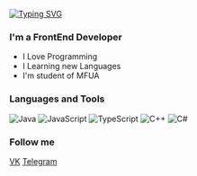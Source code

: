 [![Typing SVG](https://readme-typing-svg.demolab.com?font=Fira+Code&weight=500&pause=1000&width=435&lines=Hi+there+%F0%9F%91%8B%2C+I'm+Ruslan)](https://git.io/typing-svg)

### I'm a FrontEnd Developer
- I Love Programming
- I Learning new Languages
- I'm student of MFUA

### Languages and Tools
![Java](https://img.shields.io/badge/-Java-090909?style=for-the-badge&logo=java&logoColor=47C5FE)
![JavaScript](https://img.shields.io/badge/-JavaScript-090909?style=for-the-badge&logo=javascript&logoColor=47C5FE)
![TypeScript](https://img.shields.io/badge/-TypeScript-090909?style=for-the-badge&logo=typescript&logoColor=47C5FE)
![C++](https://img.shields.io/badge/-C++-090909?style=for-the-badge&logo=C%2b%2b&logoColor=47C5FE)
![C#](https://img.shields.io/badge/-C%23-090909?style=for-the-badge&logo=csharp&logoColor=47C5FE)

### Follow me
[VK](https://vk.com/id806316484)
[Telegram](https://t.me/moyakov1)
